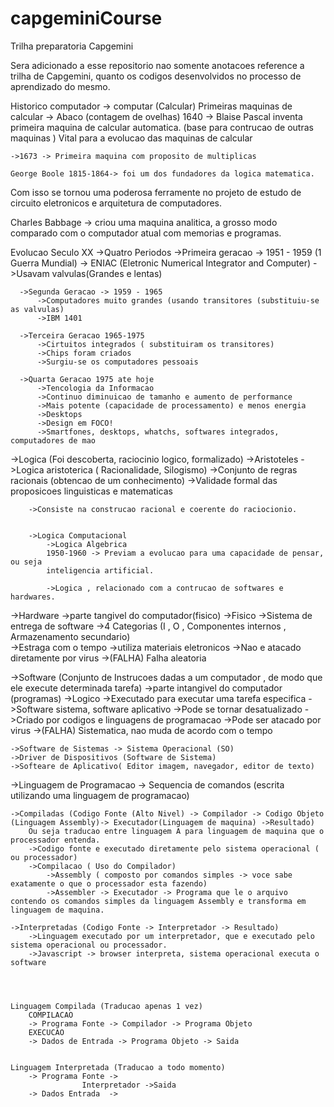 # capgeminiCourse
Trilha preparatoria Capgemini

Sera adicionado a esse repositorio nao somente anotacoes reference a trilha de Capgemini, quanto os codigos desenvolvidos no processo de aprendizado do mesmo.

Historico computador -> computar (Calcular)
	Primeiras maquinas de calcular -> Abaco (contagem de ovelhas)
	1640 -> Blaise Pascal inventa primeira maquina de calcular automatica.
	(base para contrucao de outras maquinas ) 
	Vital para a evolucao das maquinas de calcular
	
	
	->1673 -> Primeira maquina com proposito de multiplicas
	
	George Boole 1815-1864-> foi um dos fundadores da logica matematica. 
  Com isso se tornou uma poderosa ferramente no projeto de estudo de circuito
  eletronicos e arquitetura de computadores.
  
  Charles Babbage -> criou uma maquina analitica, a grosso modo comparado com o computador
  atual com memorias e programas.
  
  
  Evolucao Seculo XX
    ->Quatro Periodos
      ->Primeira geracao -> 1951 - 1959 (1 Guerra Mundial)
          -> ENIAC (Eletronic Numerical Integrator and Computer)
          ->Usavam valvulas(Grandes e lentas)
      
      ->Segunda Geracao -> 1959 - 1965
          ->Computadores muito grandes (usando transitores (substituiu-se as valvulas)
          ->IBM 1401
          
      ->Terceira Geracao 1965-1975
          ->Cirtuitos integrados ( substituiram os transitores)
          ->Chips foram criados
          ->Surgiu-se os computadores pessoais
  
      ->Quarta Geracao 1975 ate hoje
          ->Tencologia da Informacao
          ->Continuo diminuicao de tamanho e aumento de performance
          ->Mais potente (capacidade de processamento) e menos energia
          ->Desktops
          ->Design em FOCO!
          ->Smartfones, desktops, whatchs, softwares integrados, computadores de mao
          
          
  
  ->Logica (Foi descoberta, raciocinio logico, formalizado)
  		->Aristoteles
		->Logica aristoterica ( Racionalidade, Silogismo)
		->Conjunto de regras racionais (obtencao de um conhecimento)
		->Validade formal das proposicoes linguisticas e matematicas
		
		
		->Consiste na construcao racional e coerente do raciocionio.
		
		
		->Logica Computacional
			->Logica Algebrica
			1950-1960 -> Previam a evolucao para uma capacidade de pensar, ou seja
			inteligencia artificial.
			
			->Logica , relacionado com a contrucao de softwares e hardwares.
			
			
		
->Hardware
	->parte tangivel do computador(fisico)
	->Fisico
	->Sistema de entrega de software
	->4 Categorias (I , O , Componentes internos , Armazenamento secundario)  
	->Estraga com o tempo
	->utiliza materiais eletronicos
	->Nao e atacado diretamente por virus
	->(FALHA) Falha aleatoria
	
->Software (Conjunto de Instrucoes dadas a um computador , de modo que ele execute determinada tarefa)
	->parte intangivel do computador (programas)
	->Logico
	->Executado para executar uma tarefa especifica
	->Software sistema, software aplicativo
	->Pode se tornar desatualizado
	->Criado por codigos e linguagens de programacao
	->Pode ser atacado por virus
	->(FALHA) Sistematica, nao muda de acordo com o tempo
		
	
	->Software de Sistemas -> Sistema Operacional (SO)
	->Driver de Dispositivos (Software de Sistema)
	->Softeare de Aplicativo( Editor imagem, navegador, editor de texto)
	
	
->Linguagem de Programacao
	-> Sequencia de comandos (escrita utilizando uma linguagem de programacao)
	
	->Compiladas (Codigo Fonte (Alto Nivel) -> Compilador -> Codigo Objeto (Linguagem Assembly)-> Executador(Linguagem de maquina) ->Resultado)
		Ou seja traducao entre linguagem A para linguagem de maquina que o processador entenda.
		->Codigo fonte e executado diretamente pelo sistema operacional ( ou processador)
		->Compilacao ( Uso do Compilador)
			->Assembly ( composto por comandos simples -> voce sabe exatamente o que o processador esta fazendo)
			->Assembler -> Executador -> Programa que le o arquivo contendo os comandos simples da linguagem Assembly e transforma em linguagem de maquina.
		
	->Interpretadas (Codigo Fonte -> Interpretador -> Resultado)
		->Linguagem executado por um interpretador, que e executado pelo sistema operacional ou processador.
		->Javascript -> browser interpreta, sistema operacional executa o software
		
		
	
	
	Linguagem Compilada (Traducao apenas 1 vez)
		COMPILACAO
		-> Programa Fonte -> Compilador -> Programa Objeto 
		EXECUCAO
		-> Dados de Entrada -> Programa Objeto -> Saida
		
	
	Linguagem Interpretada (Traducao a todo momento)
		-> Programa Fonte -> 
					Interpretador ->Saida
		-> Dados Entrada  ->
	
	
	
		
		
		
		
		
		
		
		
		
		
		
		
		
		
		
		
		
		
		
		
		
		
		
  
  

